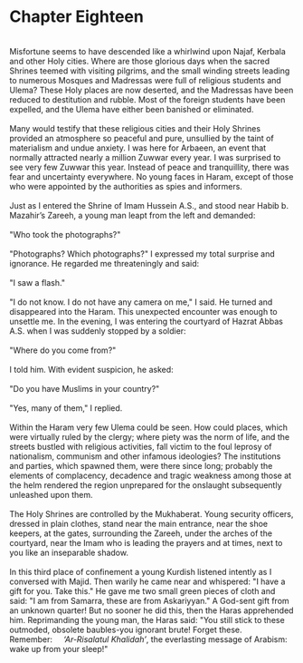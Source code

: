 Chapter Eighteen
================

   
 Misfortune seems to have descended like a whirlwind upon Najaf, Kerbala
and other Holy cities. Where are those glorious days when the sacred
Shrines teemed with visiting pilgrims, and the small winding streets
leading to numerous Mosques and Madressas were full of religious
students and Ulema? These Holy places are now deserted, and the
Madressas have been reduced to destitution and rubble. Most of the
foreign students have been expelled, and the Ulema have either been
banished or eliminated.  
    
 Many would testify that these religious cities and their Holy Shrines
provided an atmosphere so peaceful and pure, unsullied by the taint of
materialism and undue anxiety. I was here for Arbaeen, an event that
normally attracted nearly a million Zuwwar every year. I was surprised
to see very few Zuwwar this year. Instead of peace and tranquillity,
there was fear and uncertainty everywhere. No young faces in Haram,
except of those who were appointed by the authorities as spies and
informers.  
    
 Just as I entered the Shrine of Imam Hussein A.S., and stood near Habib
b. Mazahir’s Zareeh, a young man leapt from the left and demanded:  
    
 "Who took the photographs?"  
    
 "Photographs? Which photographs?" I expressed my total surprise and
ignorance. He regarded me threateningly and said:  
    
 "I saw a flash."  
    
 "I do not know. I do not have any camera on me," I said. He turned and
disappeared into the Haram. This unexpected encounter was enough to
unsettle me. In the evening, I was entering the courtyard of Hazrat
Abbas A.S. when I was suddenly stopped by a soldier:  
    
 "Where do you come from?"  
    
 I told him. With evident suspicion, he asked:  
    
 "Do you have Muslims in your country?"  
    
 "Yes, many of them," I replied.  
    
 Within the Haram very few Ulema could be seen. How could places, which
were virtually ruled by the clergy; where piety was the norm of life,
and the streets bustled with religious activities, fall victim to the
foul leprosy of nationalism, communism and other infamous ideologies?
The institutions and parties, which spawned them, were there since long;
probably the elements of complacency, decadence and tragic weakness
among those at the helm rendered the region unprepared for the onslaught
subsequently unleashed upon them.  
    
 The Holy Shrines are controlled by the Mukhaberat. Young security
officers, dressed in plain clothes, stand near the main entrance, near
the shoe keepers, at the gates, surrounding the Zareeh, under the arches
of the courtyard, near the Imam who is leading the prayers and at times,
next to you like an inseparable shadow.  
    
 In this third place of confinement a young Kurdish listened intently as
I conversed with Majid. Then warily he came near and whispered: "I have
a gift for you. Take this." He gave me two small green pieces of cloth
and said: "I am from Samarra, these are from Askariyyan." A God-sent
gift from an unknown quarter! But no sooner he did this, then the Haras
apprehended him. Reprimanding the young man, the Haras said: "You still
stick to these outmoded, obsolete baubles-you ignorant brute! Forget
these. Remember:     *‘Ar-Risalatul Khalidah’*, the everlasting message
of Arabism: wake up from your sleep!"  
  


